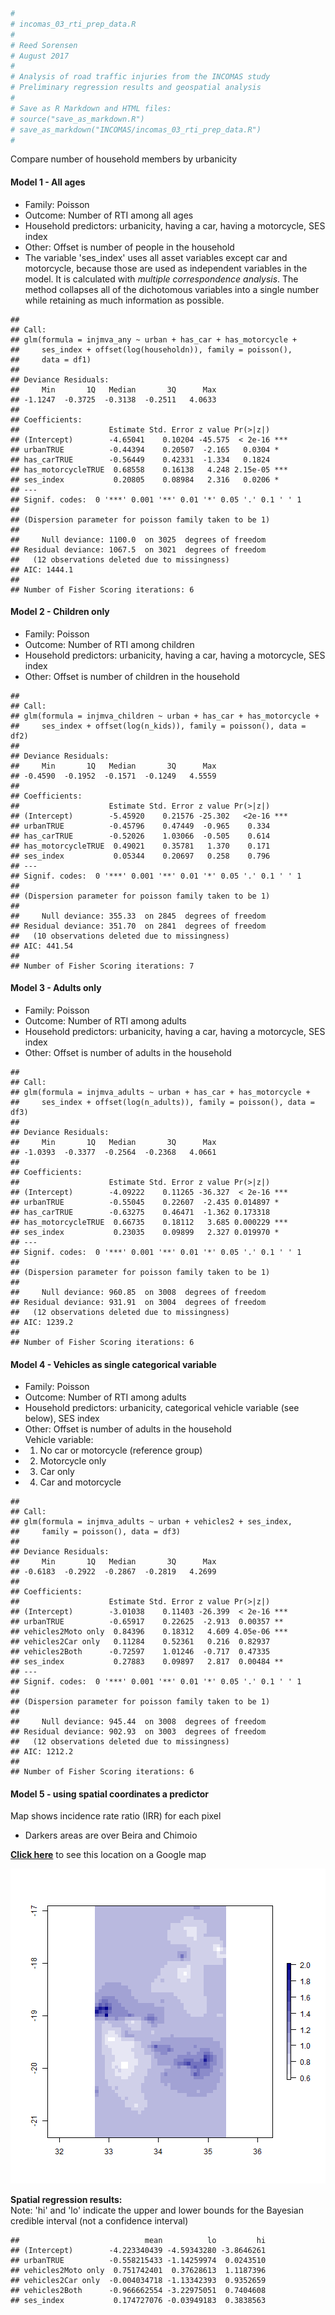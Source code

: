 

```r
#
# incomas_03_rti_prep_data.R
#
# Reed Sorensen
# August 2017
#
# Analysis of road traffic injuries from the INCOMAS study
# Preliminary regression results and geospatial analysis
# 
# Save as R Markdown and HTML files:
# source("save_as_markdown.R")
# save_as_markdown("INCOMAS/incomas_03_rti_prep_data.R")
#
```


Compare number of household members by urbanicity





#### Model 1 - All ages
- Family: Poisson
- Outcome: Number of RTI among all ages
- Household predictors: urbanicity, having a car, having a motorcycle,
            SES index
- Other: Offset is number of people in the household
- The variable 'ses\_index' uses all asset variables except car and motorcycle, 
because those are used as independent variables in the model. It is calculated
with _multiple correspondence analysis_. The method collapses all of the dichotomous 
variables into a single number while retaining as much information as possible.



```
## 
## Call:
## glm(formula = injmva_any ~ urban + has_car + has_motorcycle + 
##     ses_index + offset(log(householdn)), family = poisson(), 
##     data = df1)
## 
## Deviance Residuals: 
##     Min       1Q   Median       3Q      Max  
## -1.1247  -0.3725  -0.3138  -0.2511   4.0633  
## 
## Coefficients:
##                    Estimate Std. Error z value Pr(>|z|)    
## (Intercept)        -4.65041    0.10204 -45.575  < 2e-16 ***
## urbanTRUE          -0.44394    0.20507  -2.165   0.0304 *  
## has_carTRUE        -0.56449    0.42331  -1.334   0.1824    
## has_motorcycleTRUE  0.68558    0.16138   4.248 2.15e-05 ***
## ses_index           0.20805    0.08984   2.316   0.0206 *  
## ---
## Signif. codes:  0 '***' 0.001 '**' 0.01 '*' 0.05 '.' 0.1 ' ' 1
## 
## (Dispersion parameter for poisson family taken to be 1)
## 
##     Null deviance: 1100.0  on 3025  degrees of freedom
## Residual deviance: 1067.5  on 3021  degrees of freedom
##   (12 observations deleted due to missingness)
## AIC: 1444.1
## 
## Number of Fisher Scoring iterations: 6
```

#### Model 2 - Children only
- Family: Poisson
- Outcome: Number of RTI among children
- Household predictors: urbanicity, having a car, having a motorcycle,
            SES index
- Other: Offset is number of children in the household


```
## 
## Call:
## glm(formula = injmva_children ~ urban + has_car + has_motorcycle + 
##     ses_index + offset(log(n_kids)), family = poisson(), data = df2)
## 
## Deviance Residuals: 
##     Min       1Q   Median       3Q      Max  
## -0.4590  -0.1952  -0.1571  -0.1249   4.5559  
## 
## Coefficients:
##                    Estimate Std. Error z value Pr(>|z|)    
## (Intercept)        -5.45920    0.21576 -25.302   <2e-16 ***
## urbanTRUE          -0.45796    0.47449  -0.965    0.334    
## has_carTRUE        -0.52026    1.03066  -0.505    0.614    
## has_motorcycleTRUE  0.49021    0.35781   1.370    0.171    
## ses_index           0.05344    0.20697   0.258    0.796    
## ---
## Signif. codes:  0 '***' 0.001 '**' 0.01 '*' 0.05 '.' 0.1 ' ' 1
## 
## (Dispersion parameter for poisson family taken to be 1)
## 
##     Null deviance: 355.33  on 2845  degrees of freedom
## Residual deviance: 351.70  on 2841  degrees of freedom
##   (10 observations deleted due to missingness)
## AIC: 441.54
## 
## Number of Fisher Scoring iterations: 7
```

#### Model 3 - Adults only
- Family: Poisson
- Outcome: Number of RTI among adults
- Household predictors: urbanicity, having a car, having a motorcycle,
            SES index
- Other: Offset is number of adults in the household


```
## 
## Call:
## glm(formula = injmva_adults ~ urban + has_car + has_motorcycle + 
##     ses_index + offset(log(n_adults)), family = poisson(), data = df3)
## 
## Deviance Residuals: 
##     Min       1Q   Median       3Q      Max  
## -1.0393  -0.3377  -0.2564  -0.2368   4.0661  
## 
## Coefficients:
##                    Estimate Std. Error z value Pr(>|z|)    
## (Intercept)        -4.09222    0.11265 -36.327  < 2e-16 ***
## urbanTRUE          -0.55045    0.22607  -2.435 0.014897 *  
## has_carTRUE        -0.63275    0.46471  -1.362 0.173318    
## has_motorcycleTRUE  0.66735    0.18112   3.685 0.000229 ***
## ses_index           0.23035    0.09899   2.327 0.019970 *  
## ---
## Signif. codes:  0 '***' 0.001 '**' 0.01 '*' 0.05 '.' 0.1 ' ' 1
## 
## (Dispersion parameter for poisson family taken to be 1)
## 
##     Null deviance: 960.85  on 3008  degrees of freedom
## Residual deviance: 931.91  on 3004  degrees of freedom
##   (12 observations deleted due to missingness)
## AIC: 1239.2
## 
## Number of Fisher Scoring iterations: 6
```

#### Model 4 - Vehicles as single categorical variable
- Family: Poisson
- Outcome: Number of RTI among adults
- Household predictors: urbanicity, 
  categorical vehicle variable (see below), SES index
- Other: Offset is number of adults in the household  
Vehicle variable:
- 1. No car or motorcycle (reference group)
- 2. Motorcycle only
- 3. Car only
- 4. Car and motorcycle


```
## 
## Call:
## glm(formula = injmva_adults ~ urban + vehicles2 + ses_index, 
##     family = poisson(), data = df3)
## 
## Deviance Residuals: 
##     Min       1Q   Median       3Q      Max  
## -0.6183  -0.2922  -0.2867  -0.2819   4.2699  
## 
## Coefficients:
##                    Estimate Std. Error z value Pr(>|z|)    
## (Intercept)        -3.01038    0.11403 -26.399  < 2e-16 ***
## urbanTRUE          -0.65917    0.22625  -2.913  0.00357 ** 
## vehicles2Moto only  0.84396    0.18312   4.609 4.05e-06 ***
## vehicles2Car only   0.11284    0.52361   0.216  0.82937    
## vehicles2Both      -0.72597    1.01246  -0.717  0.47335    
## ses_index           0.27883    0.09897   2.817  0.00484 ** 
## ---
## Signif. codes:  0 '***' 0.001 '**' 0.01 '*' 0.05 '.' 0.1 ' ' 1
## 
## (Dispersion parameter for poisson family taken to be 1)
## 
##     Null deviance: 945.44  on 3008  degrees of freedom
## Residual deviance: 902.93  on 3003  degrees of freedom
##   (12 observations deleted due to missingness)
## AIC: 1212.2
## 
## Number of Fisher Scoring iterations: 6
```

#### Model 5 - using spatial coordinates a predictor



Map shows incidence rate ratio (IRR) for each pixel
- Darkers areas are over Beira and Chimoio  
  
**[Click here](https://drive.google.com/open?id=1F5nMjt8ExAg0UiTRu8LCvDKIZtw&usp=sharing)** to see this location on a Google map

![plot of chunk unnamed-chunk-11](figure/unnamed-chunk-11-1.png)

**Spatial regression results:**  
Note: 'hi' and 'lo' indicate the upper and lower bounds for 
the Bayesian credible interval (not a confidence interval)


```
##                            mean          lo         hi
## (Intercept)        -4.223340439 -4.59343280 -3.8646261
## urbanTRUE          -0.558215433 -1.14259974  0.0243510
## vehicles2Moto only  0.751742401  0.37628613  1.1187396
## vehicles2Car only  -0.004034718 -1.13342393  0.9352659
## vehicles2Both      -0.966662554 -3.22975051  0.7404608
## ses_index           0.174727076 -0.03949183  0.3838563
```

